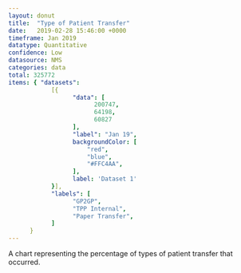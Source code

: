 ```yaml
---
layout: donut
title:  "Type of Patient Transfer"
date:   2019-02-28 15:46:00 +0000
timeframe: Jan 2019
datatype: Quantitative
confidence: Low
datasource: NMS
categories: data
total: 325772
items: { "datasets":
            [{
                  "data": [
                        200747,
                        64198,
                        60827
                  ],
                  "label": "Jan 19",
                  backgroundColor: [
                      "red",
                      "blue",
                      "#FFC4AA",
                  ],
                  label: 'Dataset 1'
            }],
            "labels": [
                  "GP2GP",
                  "TPP Internal",
                  "Paper Transfer",
            ]
      }
---
```

A chart representing the percentage of types of patient transfer that occurred.
